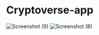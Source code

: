 # Cryptoverse-app

![Screenshot (9)](https://user-images.githubusercontent.com/67230052/159548729-be15798d-b3d5-467c-b6da-26a47497a3c6.png)
![Screenshot (8)](https://user-images.githubusercontent.com/67230052/159548740-cfadcfff-131e-47fa-b50d-de3845ecf132.png)
